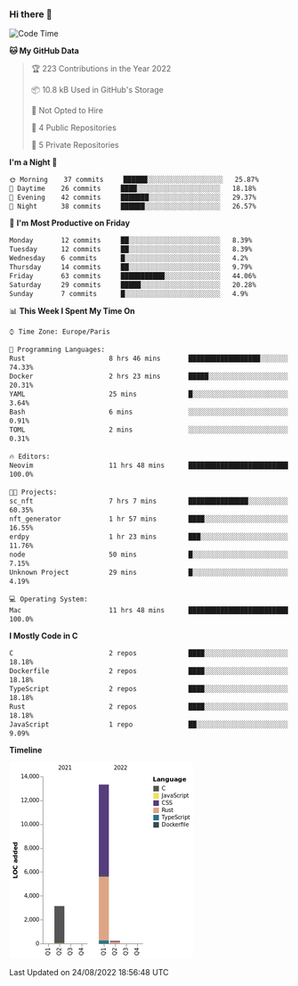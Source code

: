 ### Hi there 👋

<!--START_SECTION:waka-->
![Code Time](http://img.shields.io/badge/Code%20Time-1%2C572%20hrs%2035%20mins-blue)

**🐱 My GitHub Data** 

> 🏆 223 Contributions in the Year 2022
 > 
> 📦 10.8 kB Used in GitHub's Storage 
 > 
> 🚫 Not Opted to Hire
 > 
> 📜 4 Public Repositories 
 > 
> 🔑 5 Private Repositories  
 > 
**I'm a Night 🦉** 

```text
🌞 Morning    37 commits     ██████░░░░░░░░░░░░░░░░░░░   25.87% 
🌆 Daytime    26 commits     ████░░░░░░░░░░░░░░░░░░░░░   18.18% 
🌃 Evening    42 commits     ███████░░░░░░░░░░░░░░░░░░   29.37% 
🌙 Night      38 commits     ██████░░░░░░░░░░░░░░░░░░░   26.57%

```
📅 **I'm Most Productive on Friday** 

```text
Monday       12 commits     ██░░░░░░░░░░░░░░░░░░░░░░░   8.39% 
Tuesday      12 commits     ██░░░░░░░░░░░░░░░░░░░░░░░   8.39% 
Wednesday    6 commits      █░░░░░░░░░░░░░░░░░░░░░░░░   4.2% 
Thursday     14 commits     ██░░░░░░░░░░░░░░░░░░░░░░░   9.79% 
Friday       63 commits     ███████████░░░░░░░░░░░░░░   44.06% 
Saturday     29 commits     █████░░░░░░░░░░░░░░░░░░░░   20.28% 
Sunday       7 commits      █░░░░░░░░░░░░░░░░░░░░░░░░   4.9%

```


📊 **This Week I Spent My Time On** 

```text
⌚︎ Time Zone: Europe/Paris

💬 Programming Languages: 
Rust                     8 hrs 46 mins       ██████████████████░░░░░░░   74.33% 
Docker                   2 hrs 23 mins       █████░░░░░░░░░░░░░░░░░░░░   20.31% 
YAML                     25 mins             █░░░░░░░░░░░░░░░░░░░░░░░░   3.64% 
Bash                     6 mins              ░░░░░░░░░░░░░░░░░░░░░░░░░   0.91% 
TOML                     2 mins              ░░░░░░░░░░░░░░░░░░░░░░░░░   0.31%

🔥 Editors: 
Neovim                   11 hrs 48 mins      █████████████████████████   100.0%

🐱‍💻 Projects: 
sc_nft                   7 hrs 7 mins        ███████████████░░░░░░░░░░   60.35% 
nft_generator            1 hr 57 mins        ████░░░░░░░░░░░░░░░░░░░░░   16.55% 
erdpy                    1 hr 23 mins        ███░░░░░░░░░░░░░░░░░░░░░░   11.76% 
node                     50 mins             █░░░░░░░░░░░░░░░░░░░░░░░░   7.15% 
Unknown Project          29 mins             █░░░░░░░░░░░░░░░░░░░░░░░░   4.19%

💻 Operating System: 
Mac                      11 hrs 48 mins      █████████████████████████   100.0%

```

**I Mostly Code in C** 

```text
C                        2 repos             ████░░░░░░░░░░░░░░░░░░░░░   18.18% 
Dockerfile               2 repos             ████░░░░░░░░░░░░░░░░░░░░░   18.18% 
TypeScript               2 repos             ████░░░░░░░░░░░░░░░░░░░░░   18.18% 
Rust                     2 repos             ████░░░░░░░░░░░░░░░░░░░░░   18.18% 
JavaScript               1 repo              ██░░░░░░░░░░░░░░░░░░░░░░░   9.09%

```


**Timeline**

![Chart not found](https://raw.githubusercontent.com/nu-wa/nu-wa/main/charts/bar_graph.png) 


 Last Updated on 24/08/2022 18:56:48 UTC
<!--END_SECTION:waka-->

<!--
**nu-wa/nu-wa** is a ✨ _special_ ✨ repository because its `README.md` (this file) appears on your GitHub profile.

Here are some ideas to get you started:

- 🔭 I’m currently working on ...
- 🌱 I’m currently learning ...
- 👯 I’m looking to collaborate on ...
- 🤔 I’m looking for help with ...
- 💬 Ask me about ...
- 📫 How to reach me: ...
- 😄 Pronouns: ...
- ⚡ Fun fact: ...
-->
